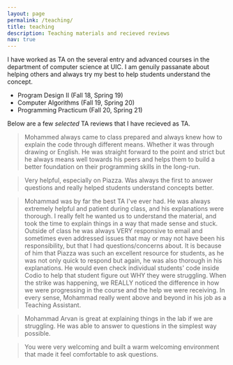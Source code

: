 ```yaml
---
layout: page
permalink: /teaching/
title: teaching
description: Teaching materials and recieved reviews
nav: true
---
```

I have worked as TA on the several entry and advanced courses in the department of computer science at UIC. I am genuily passanate about helping others and always try my best to help students understand the concept. 

- Program Design II (Fall 18, Spring 19)
- Computer Algorithms (Fall 19, Spring 20)
- Programming Practicum (Fall 20, Spring 21)

Below are a few *selected* TA reviews that I have recieved as TA. 

> Mohammed always came to class prepared and always knew how to explain the code through different means. Whether it was through drawing or English. He was straight forward to the point and strict but he always means well towards his peers and helps them to build a better foundation on their programming skills in the long-run.

> Very helpful, especially on Piazza. Was always the first to answer questions and really helped students understand concepts better.

> Mohammad was by far the best TA I've ever had. He was always extremely helpful and patient during class, and his explanations were thorough. I really felt he wanted us to understand the material, and took the time to explain things in a way that made sense and stuck. Outside of class he was always VERY responsive to email and sometimes even addressed issues that may or may not have been his responsibility, but that I had questions/concerns about. It is because of him that Piazza was such an excellent resource for students, as he was not only quick to respond but again, he was also thorough in his explanations. He would even check individual students' code inside Codio to help that student figure out WHY they were struggling. When the strike was happening, we REALLY noticed the difference in how we were progressing in the course and the help we were receiving. In every sense, Mohammad really went above and beyond in his job as a Teaching Assistant. 

> Mohammad Arvan is great at explaining things in the lab if we are struggling. He was able to answer to questions in the simplest way possible.

> You were very welcoming and built a warm welcoming environment that made it feel comfortable to ask questions.